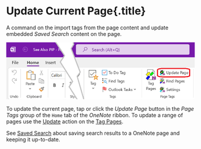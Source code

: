 # Update Current Page{.title}

A command on the import tags from the page content and update embedded _Saved Search_
content on the page.

![Saved Search Button](images/RibbonUpdate.png)

To update the current page, tap or click the _Update Page_ button in the  _Page Tags_ group
of the `Home` tab of the _OneNote_ ribbon. To update a range of pages use the
[Update](Tagging%20Pages/Tagging%20Pages.md#Dia-5) action on the
[Tag Pages](Tagging%20Pages/Tagging%20Pages.md).

See [Saved Search](Search/SavedSearch.md) about saving search results to a
OneNote page and keeping it up-to-date.